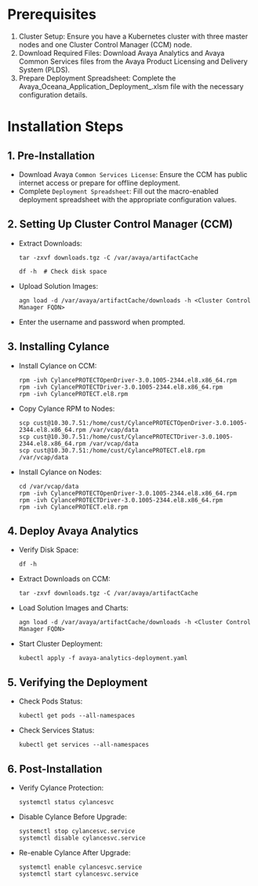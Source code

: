# Prerequisites
1. Cluster Setup: Ensure you have a Kubernetes cluster with three master nodes and one Cluster Control Manager (CCM) node.
2. Download Required Files: Download Avaya Analytics and Avaya Common Services files from the Avaya Product Licensing and Delivery System (PLDS).
3. Prepare Deployment Spreadsheet: Complete the Avaya_Oceana_Application_Deployment_<ReleaseNumber>.xlsm file with the necessary configuration details.

# Installation Steps
## 1. Pre-Installation
- Download Avaya `Common Services License`: Ensure the CCM has public internet access or prepare for offline deployment.
- Complete `Deployment Spreadsheet`: Fill out the macro-enabled deployment spreadsheet with the appropriate configuration values.

## 2. Setting Up Cluster Control Manager (CCM)
- Extract Downloads:
  ```
  tar -zxvf downloads.tgz -C /var/avaya/artifactCache
  ```

  ```
  df -h  # Check disk space
  ```

- Upload Solution Images:
  ```
  agn load -d /var/avaya/artifactCache/downloads -h <Cluster Control Manager FQDN>
  ```

- Enter the username and password when prompted.

## 3. Installing Cylance
- Install Cylance on CCM:
  ```
  rpm -ivh CylancePROTECTOpenDriver-3.0.1005-2344.el8.x86_64.rpm
  rpm -ivh CylancePROTECTDriver-3.0.1005-2344.el8.x86_64.rpm
  rpm -ivh CylancePROTECT.el8.rpm
  ```
- Copy Cylance RPM to Nodes:
  ```
  scp cust@10.30.7.51:/home/cust/CylancePROTECTOpenDriver-3.0.1005-2344.el8.x86_64.rpm /var/vcap/data
  scp cust@10.30.7.51:/home/cust/CylancePROTECTDriver-3.0.1005-2344.el8.x86_64.rpm /var/vcap/data
  scp cust@10.30.7.51:/home/cust/CylancePROTECT.el8.rpm /var/vcap/data
  ```
- Install Cylance on Nodes:
  ```
  cd /var/vcap/data
  rpm -ivh CylancePROTECTOpenDriver-3.0.1005-2344.el8.x86_64.rpm
  rpm -ivh CylancePROTECTDriver-3.0.1005-2344.el8.x86_64.rpm
  rpm -ivh CylancePROTECT.el8.rpm
  ```
## 4. Deploy Avaya Analytics
- Verify Disk Space:
  ```
  df -h
  ```
- Extract Downloads on CCM:
  ```
  tar -zxvf downloads.tgz -C /var/avaya/artifactCache
  ```

- Load Solution Images and Charts:
  ```
  agn load -d /var/avaya/artifactCache/downloads -h <Cluster Control Manager FQDN>
  ```
- Start Cluster Deployment:
  ```
  kubectl apply -f avaya-analytics-deployment.yaml
  ```

## 5. Verifying the Deployment
- Check Pods Status:
  ```
  kubectl get pods --all-namespaces
  ```
- Check Services Status:
  ```
  kubectl get services --all-namespaces
  ```
## 6. Post-Installation
- Verify Cylance Protection:
  ```
  systemctl status cylancesvc
  ```
- Disable Cylance Before Upgrade:
  ```
  systemctl stop cylancesvc.service
  systemctl disable cylancesvc.service
  ```
- Re-enable Cylance After Upgrade:
  ```
  systemctl enable cylancesvc.service
  systemctl start cylancesvc.service
  ```
  
